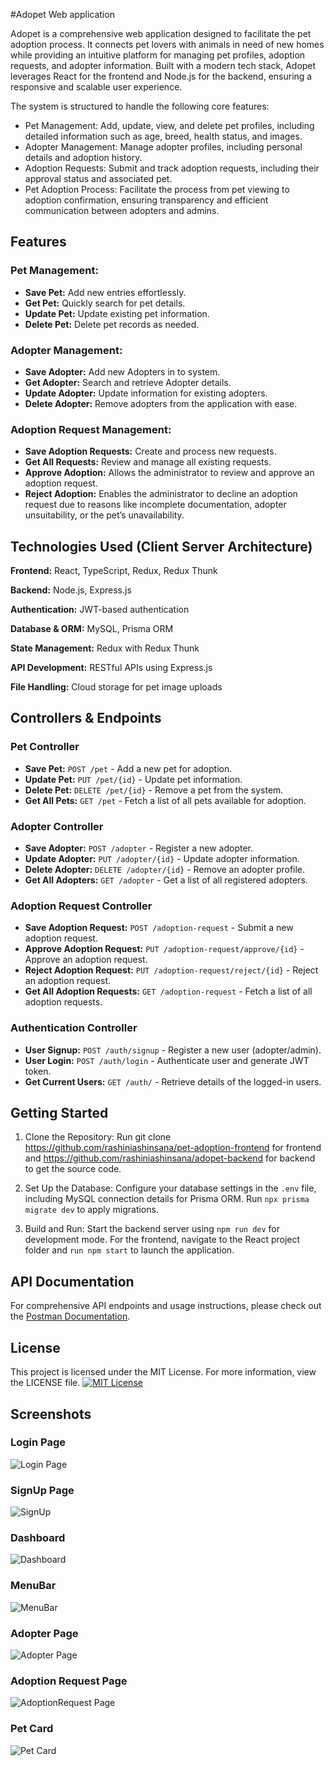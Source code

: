 #Adopet Web application


Adopet is a comprehensive web application designed to facilitate the pet adoption process. It connects pet lovers with animals in need of new homes while providing an intuitive platform for managing pet profiles, adoption requests, and adopter information. Built with a modern tech stack, Adopet leverages React for the frontend and Node.js for the backend, ensuring a responsive and scalable user experience.

The system is structured to handle the following core features:

- Pet Management: Add, update, view, and delete pet profiles, including detailed information such as age, breed, health status, and images.
- Adopter Management: Manage adopter profiles, including personal details and adoption history.
- Adoption Requests: Submit and track adoption requests, including their approval status and associated pet.
- Pet Adoption Process: Facilitate the process from pet viewing to adoption confirmation, ensuring transparency and efficient communication between adopters and admins.


## Features

### Pet Management:
- **Save Pet:** Add new entries effortlessly.
- **Get Pet:** Quickly search for pet details.
- **Update Pet:** Update existing pet information.
- **Delete Pet:** Delete pet records as needed.

### Adopter Management:
- **Save Adopter:** Add new Adopters in to system.
- **Get Adopter:** Search and retrieve Adopter details.
- **Update Adopter:** Update information for existing adopters.
- **Delete Adopter:** Remove adopters from the application with ease.

### Adoption Request Management:
- **Save Adoption Requests:** Create and process new requests.
- **Get All Requests:** Review and manage all existing requests.
- **Approve Adoption:** Allows the administrator to review and approve an adoption request.
- **Reject Adoption:** Enables the administrator to decline an adoption request due to reasons like incomplete documentation, adopter unsuitability, or the pet’s unavailability.

## Technologies Used (Client Server Architecture)


**Frontend:** React, TypeScript, Redux, Redux Thunk

**Backend:** Node.js, Express.js

**Authentication:** JWT-based authentication

**Database & ORM:** MySQL, Prisma ORM

**State Management:** Redux with Redux Thunk

**API Development:** RESTful APIs using Express.js

**File Handling:** Cloud storage for pet image uploads

## Controllers & Endpoints  

### **Pet Controller**  
- **Save Pet:** `POST /pet` - Add a new pet for adoption.  
- **Update Pet:** `PUT /pet/{id}` - Update pet information.  
- **Delete Pet:** `DELETE /pet/{id}` - Remove a pet from the system.  
- **Get All Pets:** `GET /pet` - Fetch a list of all pets available for adoption.  

### **Adopter Controller**  
- **Save Adopter:** `POST /adopter` - Register a new adopter.  
- **Update Adopter:** `PUT /adopter/{id}` - Update adopter information.  
- **Delete Adopter:** `DELETE /adopter/{id}` - Remove an adopter profile.  
- **Get All Adopters:** `GET /adopter` - Get a list of all registered adopters.  

### **Adoption Request Controller**  
- **Save Adoption Request:** `POST /adoption-request` - Submit a new adoption request.   
- **Approve Adoption Request:** `PUT /adoption-request/approve/{id}` - Approve an adoption request.  
- **Reject Adoption Request:** `PUT /adoption-request/reject/{id}` - Reject an adoption request.  
- **Get All Adoption Requests:** `GET /adoption-request` - Fetch a list of all adoption requests.  

### **Authentication Controller**  
- **User Signup:** `POST /auth/signup` - Register a new user (adopter/admin).  
- **User Login:** `POST /auth/login` - Authenticate user and generate JWT token.  
- **Get Current Users:** `GET /auth/` - Retrieve details of the logged-in users.
## Getting Started

1. Clone the Repository: Run git clone https://github.com/rashiniashinsana/pet-adoption-frontend for frontend and https://github.com/rashiniashinsana/adopet-backend for backend to get the source code.

2. Set Up the Database: Configure your database settings in the `.env` file, including MySQL connection details for Prisma ORM. Run `npx prisma migrate dev` to apply migrations.

3. Build and Run: Start the backend server using `npm run dev` for development mode. For the frontend, navigate to the React project folder and `run npm start` to launch the application.
## API Documentation

For comprehensive API endpoints and usage instructions, please check out the [Postman Documentation](https://documenter.getpostman.com/view/36642476/2sAYdfrBv7).
## License

This project is licensed under the MIT License. For more information, view the LICENSE file.
[![MIT License](https://img.shields.io/badge/License-MIT-green.svg)](https://github.com/rashiniashinsana/pet-adoption-frontend/blob/30148ed1290500d98e2a584d486eed81fd928505/LICENSE)
## Screenshots


### Login Page
![Login Page](src/assets/screenshots/SignIn.png)

### SignUp Page
![SignUp](src/assets/screenshots/SignUp.png)

### Dashboard
![Dashboard](src/assets/screenshots/Dashboard.png)

### MenuBar
![MenuBar](src/assets/screenshots/MenuBar.png)

### Adopter Page
![Adopter Page](src/assets/screenshots/AdopterPage.png)

### Adoption Request Page
![AdoptionRequest Page](src/assets/screenshots/AdoptionRequestPage.png)

### Pet Card
![Pet Card](src/assets/screenshots/PetCard.png)








